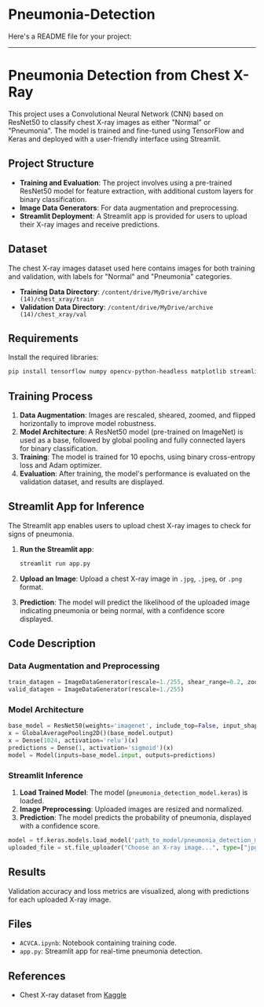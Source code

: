 # Pneumonia-Detection
Here's a README file for your project:

---

# Pneumonia Detection from Chest X-Ray

This project uses a Convolutional Neural Network (CNN) based on ResNet50 to classify chest X-ray images as either "Normal" or "Pneumonia". The model is trained and fine-tuned using TensorFlow and Keras and deployed with a user-friendly interface using Streamlit.

## Project Structure

- **Training and Evaluation**: The project involves using a pre-trained ResNet50 model for feature extraction, with additional custom layers for binary classification.
- **Image Data Generators**: For data augmentation and preprocessing.
- **Streamlit Deployment**: A Streamlit app is provided for users to upload their X-ray images and receive predictions.

## Dataset

The chest X-ray images dataset used here contains images for both training and validation, with labels for "Normal" and "Pneumonia" categories.

- **Training Data Directory**: `/content/drive/MyDrive/archive (14)/chest_xray/train`
- **Validation Data Directory**: `/content/drive/MyDrive/archive (14)/chest_xray/val`

## Requirements

Install the required libraries:
```bash
pip install tensorflow numpy opencv-python-headless matplotlib streamlit pillow
```

## Training Process

1. **Data Augmentation**: Images are rescaled, sheared, zoomed, and flipped horizontally to improve model robustness.
2. **Model Architecture**: A ResNet50 model (pre-trained on ImageNet) is used as a base, followed by global pooling and fully connected layers for binary classification.
3. **Training**: The model is trained for 10 epochs, using binary cross-entropy loss and Adam optimizer.
4. **Evaluation**: After training, the model's performance is evaluated on the validation dataset, and results are displayed.

## Streamlit App for Inference

The Streamlit app enables users to upload chest X-ray images to check for signs of pneumonia.

1. **Run the Streamlit app**:
   ```bash
   streamlit run app.py
   ```

2. **Upload an Image**: Upload a chest X-ray image in `.jpg`, `.jpeg`, or `.png` format.

3. **Prediction**: The model will predict the likelihood of the uploaded image indicating pneumonia or being normal, with a confidence score displayed.

## Code Description

### Data Augmentation and Preprocessing

```python
train_datagen = ImageDataGenerator(rescale=1./255, shear_range=0.2, zoom_range=0.2, horizontal_flip=True)
valid_datagen = ImageDataGenerator(rescale=1./255)
```

### Model Architecture

```python
base_model = ResNet50(weights='imagenet', include_top=False, input_shape=(224, 224, 3))
x = GlobalAveragePooling2D()(base_model.output)
x = Dense(1024, activation='relu')(x)
predictions = Dense(1, activation='sigmoid')(x)
model = Model(inputs=base_model.input, outputs=predictions)
```

### Streamlit Inference

1. **Load Trained Model**: The model (`pneumonia_detection_model.keras`) is loaded.
2. **Image Preprocessing**: Uploaded images are resized and normalized.
3. **Prediction**: The model predicts the probability of pneumonia, displayed with a confidence score.

```python
model = tf.keras.models.load_model('path_to_model/pneumonia_detection_model.keras')
uploaded_file = st.file_uploader("Choose an X-ray image...", type=["jpg", "jpeg", "png"])
```

## Results

Validation accuracy and loss metrics are visualized, along with predictions for each uploaded X-ray image.

## Files

- `ACVCA.ipynb`: Notebook containing training code.
- `app.py`: Streamlit app for real-time pneumonia detection.

## References

- Chest X-ray dataset from [Kaggle](https://www.kaggle.com/paultimothymooney/chest-xray-pneumonia)

